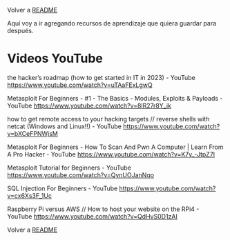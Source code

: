 Volver a [README](../README.md)

Aquí voy a ir agregando recursos de aprendizaje que quiera guardar para después.

# Videos YouTube


the hacker’s roadmap (how to get started in IT in 2023) - YouTube
https://www.youtube.com/watch?v=uTAaFExLgwQ

Metasploit For Beginners - #1 - The Basics - Modules, Exploits & Payloads - YouTube
https://www.youtube.com/watch?v=8lR27r8Y_ik

how to get remote access to your hacking targets // reverse shells with netcat (Windows and Linux!!) - YouTube
https://www.youtube.com/watch?v=bXCeFPNWjsM

Metasploit For Beginners - How To Scan And Pwn A Computer | Learn From A Pro Hacker - YouTube
https://www.youtube.com/watch?v=K7y_-JtpZ7I

Metasploit Tutorial for Beginners - YouTube
https://www.youtube.com/watch?v=QynUOJanNqo

SQL Injection For Beginners - YouTube
https://www.youtube.com/watch?v=cx6Xs3F_1Uc

Raspberry Pi versus AWS // How to host your website on the RPi4 - YouTube
https://www.youtube.com/watch?v=QdHvS0D1zAI





Volver a [README](../README.md)